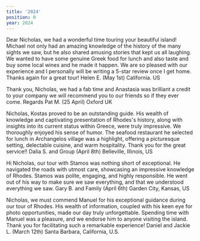 ```yaml
---
title: '2024'
position: 0
year: 2024
---
```


Dear Nicholas, we had a wonderful time touring your beautiful island!  Michael not only had an amazing knowledge of the history of the many sights we saw, but he also shared amusing stories that kept us all laughing.  We wanted to have some genuine Greek food for lunch and also taste and buy some local wines and he made it happen.  We are so pleased with our experience and I personally will be writing a 5-star review once I get home.  Thanks again for a great tour! Helen E. (May 1st) California. US

Thank you, Nicholas, we had a fab time and Anastasia was brilliant a credit to your company we will recommend you to our friends so if they ever come.  Regards Pat M. (25 April) Oxford UK

Nicholas, Kostas proved to be an outstanding guide. His wealth of knowledge and captivating presentation of Rhodes's history, along with insights into its current status within Greece, were truly impressive. We thoroughly enjoyed his sense of humor. The seafood restaurant he selected for lunch in Archangelos village was a highlight, offering a picturesque setting, delectable cuisine, and warm hospitality. Thank you for the great service!!  Dalia S. and Group (April 8th) Belleville, Illinois, US

Hi Nicholas, our tour with Stamos was nothing short of exceptional. He navigated the roads with utmost care, showcasing an impressive knowledge of Rhodes. Stamos was polite, engaging, and highly responsible. He went out of his way to make sure we saw everything, and that we understood everything we saw.  Gary B. and Family (April 6th) Garden City, Kansas, US

Nicholas, we must commend Manuel for his exceptional guidance during our tour of Rhodes. His wealth of information, coupled with his keen eye for photo opportunities, made our day truly unforgettable. Spending time with Manuel was a pleasure, and we endorse him to anyone visiting the island. Thank you for facilitating such a remarkable experience!  Daniel and Jackie L. (March 12th) Santa Barbara, California, U.S.